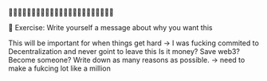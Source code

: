 🎯🎯🎯🎯🎯🎯🎯🎯🎯🎯🎯🎯🎯🎯🎯🎯🎯🎯🎯🎯🎯🎯🎯

🎯 Exercise: Write yourself a message about why you want this

This will be important for when things get hard
-> I was fucking commited to Decentralization and never goint to leave this
Is it money? Save web3? Become someone? Write down as many reasons as possible.
-> need to make a fukcing lot like a million
